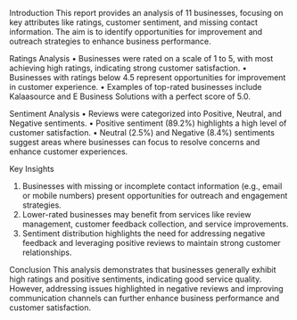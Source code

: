 
Introduction
This report provides an analysis of 11 businesses, focusing on key attributes like ratings, customer sentiment, and missing contact information. The aim is to identify opportunities for improvement and outreach strategies to enhance business performance.

Ratings Analysis
•	Businesses were rated on a scale of 1 to 5, with most achieving high ratings, indicating strong customer satisfaction.
•	Businesses with ratings below 4.5 represent opportunities for improvement in customer experience.
•	Examples of top-rated businesses include Kalaasource and E Business Solutions with a perfect score of 5.0.

Sentiment Analysis
•	Reviews were categorized into Positive, Neutral, and Negative sentiments.
•	Positive sentiment (89.2%) highlights a high level of customer satisfaction.
•	Neutral (2.5%) and Negative (8.4%) sentiments suggest areas where businesses can focus to resolve concerns and enhance customer experiences.

Key Insights
1.	Businesses with missing or incomplete contact information (e.g., email or mobile numbers) present opportunities for outreach and engagement strategies.
2.	Lower-rated businesses may benefit from services like review management, customer feedback collection, and service improvements.
3.	Sentiment distribution highlights the need for addressing negative feedback and leveraging positive reviews to maintain strong customer relationships.

Conclusion
This analysis demonstrates that businesses generally exhibit high ratings and positive sentiments, indicating good service quality. However, addressing issues highlighted in negative reviews and improving communication channels can further enhance business performance and customer satisfaction.
